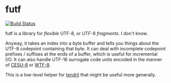 # futf

[![Build Status](https://travis-ci.org/kmcallister/futf.svg?branch=master)](https://travis-ci.org/kmcallister/futf)

futf is a library for *flexible* UTF-8, or UTF-8 *fragments*. I don't know.

Anyway, it takes an index into a byte buffer and tells you things about the
UTF-8 codepoint containing that byte. It can deal with incomplete codepoint
prefixes / suffixes at the ends of a buffer, which is useful for incremental
I/O. It can also handle UTF-16 surrogate code units encoded in the manner of
[CESU-8][] or [WTF-8][].

This is a low-level helper for [tendril][] that might be useful more generally.

[CESU-8]: http://www.unicode.org/reports/tr26/
[WTF-8]: http://simonsapin.github.io/wtf-8/
[tendril]: https://github.com/kmcallister/tendril
